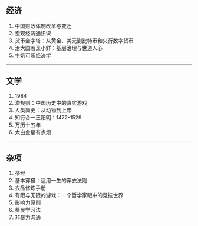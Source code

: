 <!-- date: 2024.09.21 11:00 -->

## 经济

1. 中国财政体制改革与变迁
2. 宏观经济通识课
3. 货币金字塔：从黄金、美元到比特币和央行数字货币
4. 治大国若烹小鲜：基层治理与世道人心
5. 牛奶可乐经济学

---

## 文学

1. 1984
2. 潜规则：中国历史中的真实游戏
3. 人类简史：从动物到上帝
4. 知行合一王阳明：1472-1529
5. 万历十五年
6. 太白金星有点烦

---

## 杂项

1. 茶经
2. 基本穿搭：适用一生的穿衣法则
3. 衣品修炼手册
4. 有限与无限的游戏：一个哲学家眼中的竞技世界
5. 影响力原则
6. 费曼学习法
7. 非暴力沟通